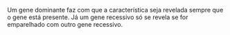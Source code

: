 Um gene dominante faz com que a característica seja revelada sempre que o gene está presente. Já um gene recessivo só se revela se for emparelhado com outro gene recessivo.